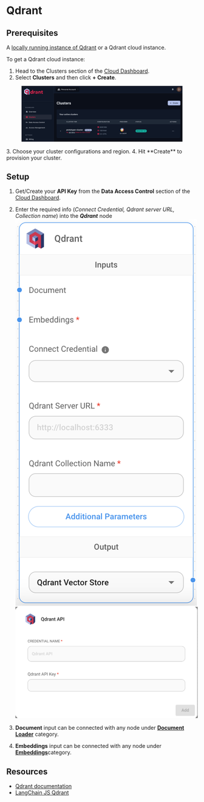 # Qdrant

## Prerequisites

A [locally running instance of Qdrant](https://qdrant.tech/documentation/quick-start/) or a Qdrant cloud instance.

To get a Qdrant cloud instance:

1. Head to the Clusters section of the [Cloud Dashboard](https://cloud.qdrant.io/overview).
2. Select **Clusters** and then click **+ Create**.

<figure><img src="../../.gitbook/assets/qdrant/2.png" alt=""><figcaption></figcaption></figure>
3. Choose your cluster configurations and region.
4. Hit **Create** to provision your cluster.

## Setup

1. Get/Create your **API Key** from the **Data Access Control** section of the [Cloud Dashboard](https://cloud.qdrant.io/overview).

2. Enter the required info (_Connect Credential, Qdrant server URL, Collection name_) into the _**Qdrant**_ node\
   ![](<../../.gitbook/assets/qdrant/3.png>)![](<../../.gitbook/assets/qdrant/1.png>)

3. **Document** input can be connected with any node under [**Document Loader**](../document-loaders/) category.

4. **Embeddings** input can be connected with any node under [**Embeddings**](../embeddings/)category.

## Resources

* [Qdrant documentation](https://qdrant.tech/documentation/)
* [LangChain JS Qdrant](https://js.langchain.com/docs/integrations/vectorstores/qdrant)
